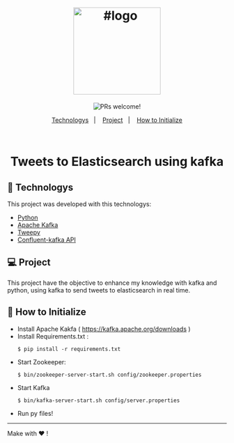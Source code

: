 

<h1 align="center">
    <img  title="#logo" src="https://external-content.duckduckgo.com/iu/?u=https%3A%2F%2Ftse4.mm.bing.net%2Fth%3Fid%3DOIP.KftF4X3z3L2yOASB_VvQnQHaEK%26pid%3DApi&f=1g" width="200px" />
</h1>



<p align="center">
 <img src="https://img.shields.io/static/v1?label=PRs&message=welcome&color=7159c1&labelColor=000000" alt="PRs welcome!" />


</p>

<p align="center">
  <a href="#rocket-tecnologias">Technologys</a>&nbsp;&nbsp;&nbsp;|&nbsp;&nbsp;&nbsp;
  <a href="#-projeto">Project</a>&nbsp;&nbsp;&nbsp;|&nbsp;&nbsp;&nbsp;
    <a href="#-como-inicializar">How to Initialize</a>
 
</p>

<br>


  <h1 align="center"> Tweets to Elasticsearch using kafka


## :rocket: Technologys

This project was developed with this technologys:

- [Python](https://docs.python.org/3/)
- [Apache Kafka](https://kafka.apache.org/)
- [Tweepy](https://www.tweepy.org/)
- [Confluent-kafka API](https://docs.confluent.io/platform/current/clients/confluent-kafka-python/html/index.html)

## 💻 Project
  This project have the objective to enhance my knowledge with kafka and python, using kafka to send tweets to elasticsearch in real time.




## 🤔 How to Initialize 

- Install Apache Kakfa ( https://kafka.apache.org/downloads )
- Install Requirements.txt :
  ```
  $ pip install -r requirements.txt
  ```
- Start Zookeeper:
  ```
  $ bin/zookeeper-server-start.sh config/zookeeper.properties
  ```
- Start Kafka
  ```
  $ bin/kafka-server-start.sh config/server.properties
  ```
- Run py files! 




---

Make with ♥ !

